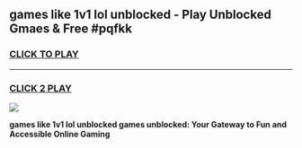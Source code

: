 
## games like 1v1 lol unblocked - Play Unblocked Gmaes & Free #pqfkk
<h3>
<a href="https://news.freeplayer.one?title=games_like_1v1_lol_unblocked&ref=24F">CLICK TO PLAY</a></h3>
<hr>

<h3>
<a href="https://news.freeplayer.one?title=games_like_1v1_lol_unblocked&ref=24F">CLICK 2 PLAY</a>
  
</h3>

<a href="https://news.freeplayer.one?title=games_like_1v1_lol_unblocked&ref=24F/"><img src="https://clearcache.store/games.png"></a>


**games like 1v1 lol unblocked games unblocked: Your Gateway to Fun and Accessible Online Gaming**

